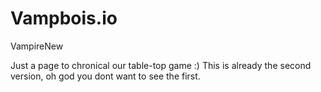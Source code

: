 # Vampbois.io
VampireNew

Just a page to chronical our table-top game :) 
This is already the second version, oh god you dont want to see the first.
